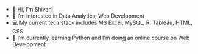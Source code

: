 - 👋 Hi, I’m Shivani
- 👀 I’m interested in Data Analytics, Web Development
- 💻 My current tech stack includes MS Excel, MySQL, R, Tableau, HTML, CSS
- 🌱 I’m currently learning Python and I'm doing an online course on Web Development 


<!---
- 💞️ I’m looking to collaborate on ...
- 📫 How to reach me ...
shivani8136/shivani8136 is a ✨ special ✨ repository because its `README.md` (this file) appears on your GitHub profile.
You can click the Preview link to take a look at your changes.
--->
